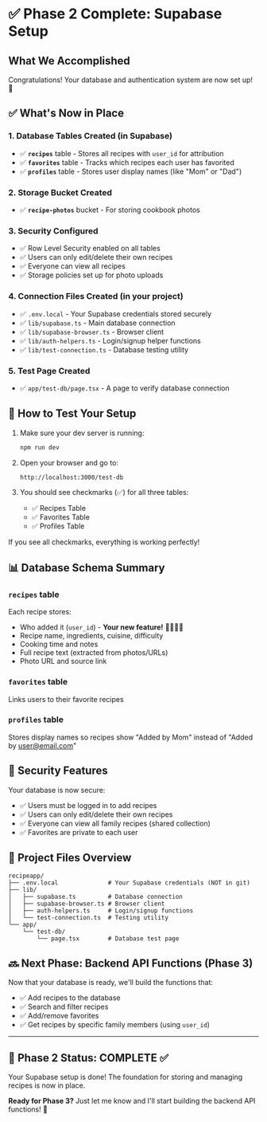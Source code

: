 # ✅ Phase 2 Complete: Supabase Setup

## What We Accomplished

Congratulations! Your database and authentication system are now set up! 🎉

## ✅ What's Now in Place

### 1. **Database Tables Created** (in Supabase)
- ✅ **`recipes`** table - Stores all recipes with `user_id` for attribution
- ✅ **`favorites`** table - Tracks which recipes each user has favorited
- ✅ **`profiles`** table - Stores user display names (like "Mom" or "Dad")

### 2. **Storage Bucket Created**
- ✅ **`recipe-photos`** bucket - For storing cookbook photos

### 3. **Security Configured**
- ✅ Row Level Security enabled on all tables
- ✅ Users can only edit/delete their own recipes
- ✅ Everyone can view all recipes
- ✅ Storage policies set up for photo uploads

### 4. **Connection Files Created** (in your project)
- ✅ `.env.local` - Your Supabase credentials stored securely
- ✅ `lib/supabase.ts` - Main database connection
- ✅ `lib/supabase-browser.ts` - Browser client
- ✅ `lib/auth-helpers.ts` - Login/signup helper functions
- ✅ `lib/test-connection.ts` - Database testing utility

### 5. **Test Page Created**
- ✅ `app/test-db/page.tsx` - A page to verify database connection

## 🧪 How to Test Your Setup

1. Make sure your dev server is running:
   ```bash
   npm run dev
   ```

2. Open your browser and go to:
   ```
   http://localhost:3000/test-db
   ```

3. You should see checkmarks (✅) for all three tables:
   - ✅ Recipes Table
   - ✅ Favorites Table
   - ✅ Profiles Table

If you see all checkmarks, everything is working perfectly!

## 📊 Database Schema Summary

### `recipes` table
Each recipe stores:
- Who added it (`user_id`) - **Your new feature!** 👨‍👩‍👧‍👦
- Recipe name, ingredients, cuisine, difficulty
- Cooking time and notes
- Full recipe text (extracted from photos/URLs)
- Photo URL and source link

### `favorites` table
Links users to their favorite recipes

### `profiles` table
Stores display names so recipes show "Added by Mom" instead of "Added by user@email.com"

## 🔐 Security Features

Your database is now secure:
- ✅ Users must be logged in to add recipes
- ✅ Users can only edit/delete their own recipes
- ✅ Everyone can view all family recipes (shared collection)
- ✅ Favorites are private to each user

## 📁 Project Files Overview

```
recipeapp/
├── .env.local              # Your Supabase credentials (NOT in git)
├── lib/
│   ├── supabase.ts         # Database connection
│   ├── supabase-browser.ts # Browser client
│   ├── auth-helpers.ts     # Login/signup functions
│   └── test-connection.ts  # Testing utility
└── app/
    └── test-db/
        └── page.tsx        # Database test page
```

## 🔜 Next Phase: Backend API Functions (Phase 3)

Now that your database is ready, we'll build the functions that:
- ✅ Add recipes to the database
- ✅ Search and filter recipes
- ✅ Add/remove favorites
- ✅ Get recipes by specific family members (using `user_id`)

---

## 📝 Phase 2 Status: **COMPLETE** ✅

Your Supabase setup is done! The foundation for storing and managing recipes is now in place.

**Ready for Phase 3?** Just let me know and I'll start building the backend API functions! 🚀



